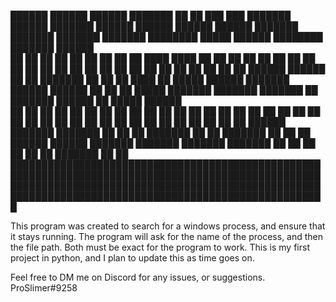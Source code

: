 
██████  ██████   ██████  ███████ ██      ██ ███    ███ ███████ ██████  ███████     ██████  ██████   ██████   ██████ ███████ ███████ ███████     ███████ ████████  █████  ██████  ████████ ███████ ██████  
██   ██ ██   ██ ██    ██ ██      ██      ██ ████  ████ ██      ██   ██ ██          ██   ██ ██   ██ ██    ██ ██      ██      ██      ██          ██         ██    ██   ██ ██   ██    ██    ██      ██   ██ 
██████  ██████  ██    ██ ███████ ██      ██ ██ ████ ██ █████   ██████  ███████     ██████  ██████  ██    ██ ██      █████   ███████ ███████     ███████    ██    ███████ ██████     ██    █████   ██████  
██      ██   ██ ██    ██      ██ ██      ██ ██  ██  ██ ██      ██   ██      ██     ██      ██   ██ ██    ██ ██      ██           ██      ██          ██    ██    ██   ██ ██   ██    ██    ██      ██   ██ 
██      ██   ██  ██████  ███████ ███████ ██ ██      ██ ███████ ██   ██ ███████     ██      ██   ██  ██████   ██████ ███████ ███████ ███████     ███████    ██    ██   ██ ██   ██    ██    ███████ ██   ██ 
█████████████████████████████████████████████████████████████████████████████████████████████████████████████████████████████████████████████████████████████████████████████████████████████████████████                                                                                                                                                                                                         
                                                                                                                                                                                                          

This program was created to search for a windows process, and ensure that it stays running.
The program will ask for the name of the process, and then the file path. Both must be exact for the program to work.
This is my first project in python, and I plan to update this as time goes on.

Feel free to DM me on Discord for any issues, or suggestions.
ProSlimer#9258
